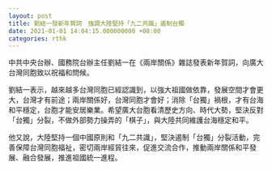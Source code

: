 ```yaml
---
layout: post
title: 劉結一發新年賀詞　強調大陸堅持「九二共識」遏制台獨
date: 2021-01-01 14:04:15.000000000 +08:00
categories: rthk
---
```


中共中央台辦、國務院台辦主任劉結一在《兩岸關係》雜誌發表新年賀詞，向廣大台灣同胞致以祝福和問候。

劉結一表示，越來越多台灣同胞已經認識到，以強大祖國做依靠，發展空間才會更大，台灣才有前途；兩岸關係好，台灣同胞才會好；消除「台獨」禍根，才有台海和平穩定，台胞才能安居樂業。希望廣大台胞看清歷史方向、時代大勢，堅決反對「台獨」分裂，不做外部勢力操弄的「棋子」，與大陸共同維護台海穩定和平。

他又說，大陸堅持一個中國原則和「九二共識」，堅決遏制「台獨」分裂活動，完善保障台灣同胞福祉，密切兩岸經貿往來，促進交流合作，推動兩岸關係和平發展、融合發展，推進祖國統一進程。
